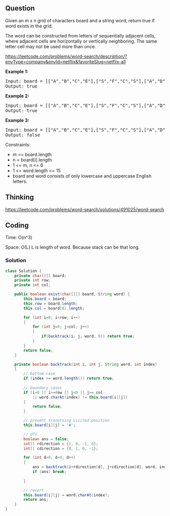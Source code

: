 ## Question
Given an m x n grid of characters board and a string word, return true if word exists in the grid.

The word can be constructed from letters of sequentially adjacent cells, where adjacent cells are horizontally or vertically neighboring. The same letter cell may not be used more than once.

https://leetcode.com/problems/word-search/description/?envType=company&envId=netflix&favoriteSlug=netflix-all

**Example 1:**
<pre>
Input: board = [["A","B","C","E"],["S","F","C","S"],["A","D","E","E"]], word = "ABCCED"
Output: true
</pre>

**Example 2:**
<pre>
Input: board = [["A","B","C","E"],["S","F","C","S"],["A","D","E","E"]], word = "SEE"
Output: true
</pre>

**Example 3:**
<pre>
Input: board = [["A","B","C","E"],["S","F","C","S"],["A","D","E","E"]], word = "ABCB"
Output: false
</pre>

Constraints:  
* m == board.length
* n = board[i].length
* 1 <= m, n <= 6
* 1 <= word.length <= 15
* board and word consists of only lowercase and uppercase English letters.




## Thinking
https://leetcode.com/problems/word-search/solutions/491025/word-search

## Coding
Time: O(n^3) 

Space: O(L) L is length of word. Because stack can be that long.

### Solution 
```java
class Solution {
    private char[][] board;
    private int row;
    private int col;

    public boolean exist(char[][] board, String word) {
        this.board = board;
        this.row = board.length;
        this.col = board[0].length;

        for (int i=0; i<row; i++)
        {
            for (int j=0; j<col; j++)
            {
                if(backtrack(i, j, word, 0)) return true;
            }
        }
        return false;
    }

    private boolean backtrack(int i, int j, String word, int index)
    {
        // bottom case
        if (index >= word.length()) return true;
        
        // boundary cases
        if (i<0 || i>=row || j<0 || j>= col 
            || word.charAt(index) != this.board[i][j])
        {
            return false;
        }

        // prevent traversing visited position
        this.board[i][j] = '#';

        // dfs
        boolean ans = false;
        int[] rdirection = {1, 0, -1, 0};
        int[] cdirection = {0, 1, 0, -1};

        for (int d=0; d<4; d++)
        {
            ans = backtrack(i+rdirection[d], j+cdirection[d], word, index+1);
            if (ans) break;
            
        }

        // revert 
        this.board[i][j] = word.charAt(index);
        return ans;
    }
}
```